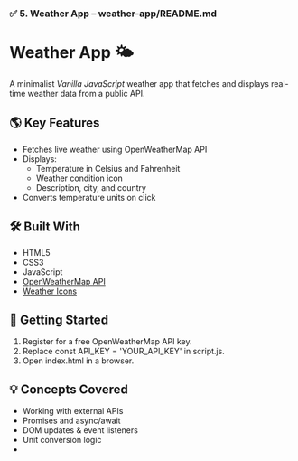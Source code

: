 ### ✅ **5. Weather App – weather-app/README.md**

# Weather App 🌤

A minimalist *Vanilla JavaScript* weather app that fetches and displays real-time weather data from a public API.

## 🌎 Key Features

- Fetches live weather using OpenWeatherMap API
- Displays:
  - Temperature in Celsius and Fahrenheit
  - Weather condition icon
  - Description, city, and country
- Converts temperature units on click

## 🛠 Built With

- HTML5
- CSS3
- JavaScript
- [OpenWeatherMap API](https://openweathermap.org/api)
- [Weather Icons](https://github.com/manifestinteractive/weather-underground-icons)

## 🚀 Getting Started

1. Register for a free OpenWeatherMap API key.
2. Replace const API_KEY = 'YOUR_API_KEY' in script.js.
3. Open index.html in a browser.

## 💡 Concepts Covered

- Working with external APIs
- Promises and async/await
- DOM updates & event listeners
- Unit conversion logic
-